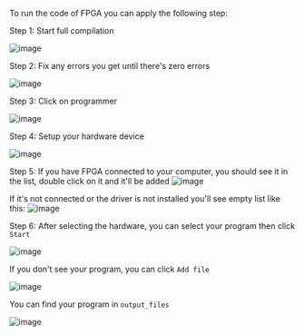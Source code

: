 To run the code of FPGA you can apply the following step:


Step 1: Start full compilation

![image](https://user-images.githubusercontent.com/64896000/234134214-33f81ad4-53c0-4e7c-a7f7-ddb7cbd45f30.png)

Step 2: Fix any errors you get until there's zero errors

![image](https://user-images.githubusercontent.com/64896000/234134348-f1891289-b94b-4aea-af02-e19920f1c0dd.png)

Step 3: Click on programmer

![image](https://user-images.githubusercontent.com/64896000/234134466-7f836b70-b76b-4a71-8161-716a218e10ce.png)

Step 4: Setup your hardware device 

![image](https://user-images.githubusercontent.com/64896000/234134579-4f9bb79f-22c2-4d39-a00c-8ceac8525f53.png)

Step 5: If you have FPGA connected to your computer, you should see it in the list, double click on it and it'll be added
![image](https://github.com/wesamnabeel99/FPGA_LAB/assets/64896000/faccddb2-2d86-4cce-8f10-f403de43acfd)


If it's not connected or the driver is not installed you'll see empty list like this:
![image](https://user-images.githubusercontent.com/64896000/234134666-c824a0f7-1a93-4065-83cb-ad7cadcd5bcd.png)

Step 6: After selecting the hardware, you can select your program then click `Start`

![image](https://user-images.githubusercontent.com/64896000/234134770-22f38412-1783-45ec-a156-aa4fde2fe770.png)


If you don't see your program, you can click `Add file` 

![image](https://user-images.githubusercontent.com/64896000/234134936-de9a4de4-1c66-4b6e-91f0-44d9fecdb7aa.png)

You can find your program in `output_files`

![image](https://user-images.githubusercontent.com/64896000/234135092-218eb7b2-3930-4dcd-9ea4-e48a6d0f24dd.png)
